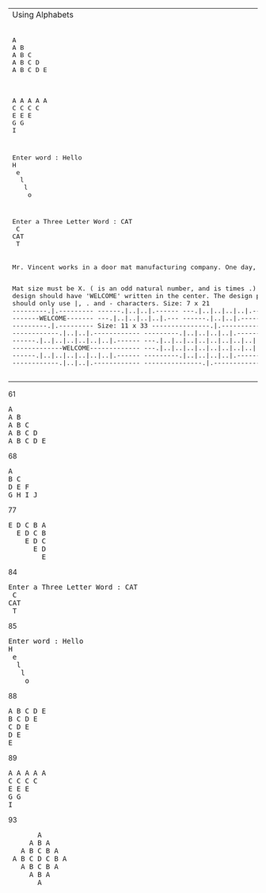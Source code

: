 <table>
  <tbody>
    <tr>
      <td colspan=4>Using Alphabets</td>
    </tr>
    <tr>
<td><pre><!-- 21 -->
A
A B 
A B C 
A B C D 
A B C D E 
</pre></td>
<td><pre><!-- 22 -->
A 
B C 
D E F 
G H I J 
</pre></td>
<td><pre><!-- 23 -->
E D C B A
  E D C B
    E D C
      E D
        E
</pre></td>
<td><pre><!-- 24 -->
A B C D E
B C D E
C D E
D E
E
</pre></td>
    </tr>
    <tr>
<td><pre><!-- 00 -->
A A A A A 
C C C C
E E E
G G
I
</pre></td>
    </tr>
    <tr>
<td colspan=2><pre>
Enter word : Hello
H
 e
  l
   l
    o
</pre></td>
<td colspan=2><pre>
      A
    A B A
  A B C B A
A B C D C B A
  A B C B A
    A B A 
      A 
</pre></td>
    </tr>
    <tr>
<td colspan=2><pre>Enter a Three Letter Word : CAT
 C 
CAT
 T 
</pre></td>
    </tr>
    <tr>
      <td><pre>
Mr. Vincent works in a door mat manufacturing company. One day, he designed a new door mat with the following specifications:

Mat size must be X. ( is an odd natural number, and  is  times .)
The design should have 'WELCOME' written in the center.
The design pattern should only use |, . and - characters.
Size: 7 x 21 
    ---------.|.---------
    ------.|..|..|.------
    ---.|..|..|..|..|.---
    -------WELCOME-------
    ---.|..|..|..|..|.---
    ------.|..|..|.------
    ---------.|.---------
    Size: 11 x 33
    ---------------.|.---------------
    ------------.|..|..|.------------
    ---------.|..|..|..|..|.---------
    ------.|..|..|..|..|..|..|.------
    ---.|..|..|..|..|..|..|..|..|.---
    -------------WELCOME-------------
    ---.|..|..|..|..|..|..|..|..|.---
    ------.|..|..|..|..|..|..|.------
    ---------.|..|..|..|..|.---------
    ------------.|..|..|.------------
    ---------------.|.---------------
      </pre></td>
    </tr>
  </tbody>
</table>

61
<pre>
A
A B
A B C
A B C D
A B C D E
</pre>

68
<pre>
A
B C
D E F
G H I J
</pre>

77
<pre>
E D C B A
  E D C B
    E D C
      E D
        E
</pre>

84
<pre>
Enter a Three Letter Word : CAT 
 C
CAT
 T
</pre>

85 
<pre>
Enter word : Hello
H
 e
  l
   l
    o
</pre>

88
<pre>
A B C D E
B C D E
C D E
D E
E
</pre>

89
<pre>
A A A A A 
C C C C
E E E
G G
I
</pre>

93
<pre>
       A
     A B A
   A B C B A
 A B C D C B A
   A B C B A
     A B A
       A 
</pre>
